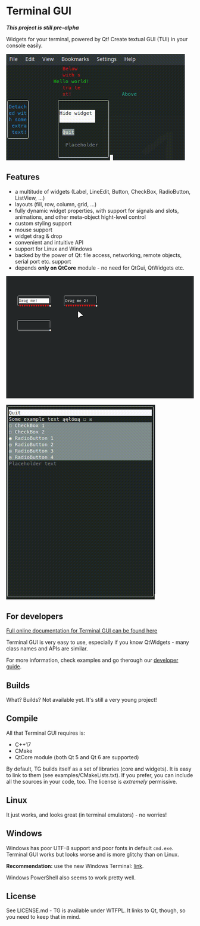 # Terminal GUI

***This project is still pre-alpha***

Widgets for your terminal, powered by Qt! Create textual GUI (TUI) in your
console easily.

![Terminal GUI showcase](doc/img/terminal-gui.gif "Terminal GUI showcase")

## Features

* a multitude of widgets (Label, LineEdit, Button, CheckBox, RadioButton,
ListView, ...)
* layouts (fill, row, column, grid, ...)
* fully dynamic widget properties, with support for signals and slots,
animations, and other meta-object hight-level control
* custom styling support
* mouse support
* widget drag & drop
* convenient and intuitive API
* support for Linux and Windows
* backed by the power of Qt: file access, networking, remote objects,
serial port etc. support
* depends **only on QtCore** module - no need for QtGui, QtWidgets etc.

![Terminal GUI widgets](doc/img/resizable-widgets.gif "Mouse support in Terminal GUI")

![Terminal GUI widgets](doc/img/terminal-gui-2.gif "Terminal GUI widgets")

## For developers

[Full online documentation for Terminal GUI can be found here](https://sierdzio.github.io/terminalgui/)

Terminal GUI is very easy to use, especially if you know QtWidgets - many class
names and APIs are similar.

For more information, check examples and go therough our
[developer guide](doc/developer_guide.md).

## Builds

What? Builds? Not available yet. It's still a very young project!

## Compile

All that Terminal GUI requires is:
* C++17
* CMake
* QtCore module (both Qt 5 and Qt 6 are supported)

By default, TG builds itself as a set of libraries (core and widgets). It is
easy to link to them (see examples/CMakeLists.txt). If you prefer, you can
include all the sources in your code, too. The license is *extremely*
permissive.

## Linux

It just works, and looks great (in terminal emulators) - no worries!

## Windows

Windows has poor UTF-8 support and poor fonts in default `cmd.exe`. Terminal GUI
works but looks worse and is more glitchy than on Linux.

**Recommendation:** use the new Windows Terminal: [link](https://aka.ms/terminal).

Windows PowerShell also seems to work pretty well.

## License

See LICENSE.md - TG is available under WTFPL. It links to Qt, though, so you
need to keep that in mind.

